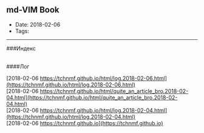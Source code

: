 ## md-VIM Book

* Date: 2018-02-06
* Tags: 


---

###Индекс











<br>
####Лог

[2018-02-06 	 https://tchnmf.github.io/html/log.2018-02-06.html](https://tchnmf.github.io/html/log.2018-02-06.html) 	
[2018-02-06 	 https://tchnmf.github.io/html/quite_an_article_bro.2018-02-04.html](https://tchnmf.github.io/html/quite_an_article_bro.2018-02-04.html) 	
[2018-02-06 	 https://tchnmf.github.io/html/log.2018-02-04.html](https://tchnmf.github.io/html/log.2018-02-04.html) 	
[2018-02-06 	 https://tchnmf.github.io](https://tchnmf.github.io) 	

